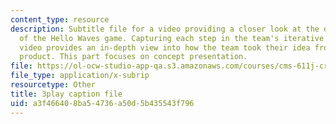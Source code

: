 ```yaml
---
content_type: resource
description: Subtitle file for a video providing a closer look at the development
  of the Hello Waves game. Capturing each step in the team's iterative process, the
  video provides an in-depth view into how the team took their idea from pitch to
  product. This part focuses on concept presentation.
file: https://ol-ocw-studio-app-qa.s3.amazonaws.com/courses/cms-611j-creating-video-games-fall-2014/a3f466408ba54736a50d5b435543f796_lxpXowuUdKw.srt
file_type: application/x-subrip
resourcetype: Other
title: 3play caption file
uid: a3f46640-8ba5-4736-a50d-5b435543f796
---
```

